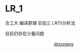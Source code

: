 # LR_1
合工大 编译原理 实验三 LR(1)分析法

目前仍存在少量问题

<font color=#FFFFFF>感谢邹佬提供的技术帮助 [@zonepg](https://github.com/zonepg)</font>
